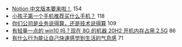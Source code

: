 - [Notion 中文版本要来啦！](https://www.v2ex.com/t/744395) 154
- [小孩子第一个手机推荐买什么手机？](https://www.v2ex.com/t/744518) 118
- [你们公司是业务说得算，还是技术说得算](https://www.v2ex.com/t/744478) 109
- [有轻量一点的 win10 吗？现在 8G 的机器 20H2 开机内存占用 2.5G](https://www.v2ex.com/t/744420) 86
- [有什么行为能让自己快速感觉到生活的气息感](https://www.v2ex.com/t/744509) 71